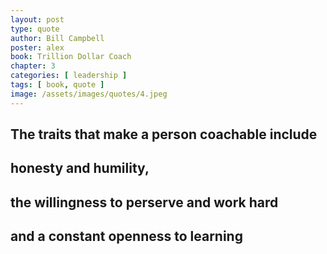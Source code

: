 ```yaml
---
layout: post
type: quote
author: Bill Campbell
poster: alex
book: Trillion Dollar Coach
chapter: 3
categories: [ leadership ]
tags: [ book, quote ]
image: /assets/images/quotes/4.jpeg
---
```

## The traits that make a person coachable include 
## honesty and humility, 
## the willingness to perserve and work hard
## and a constant openness to learning